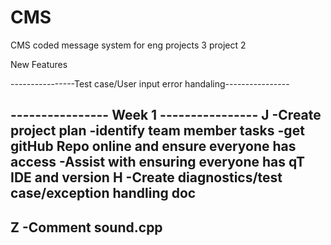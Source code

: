 ﻿# CMS
CMS coded message system for eng projects 3 project 2

New Features







----------------Test case/User input error handaling----------------




---------------- Week 1 ----------------
J
-Create project plan
-identify team member tasks
-get gitHub Repo online and ensure everyone has access
-Assist with ensuring everyone has qT IDE and version
H
-Create diagnostics/test case/exception handling doc
-
Z
-Comment sound.cpp
-